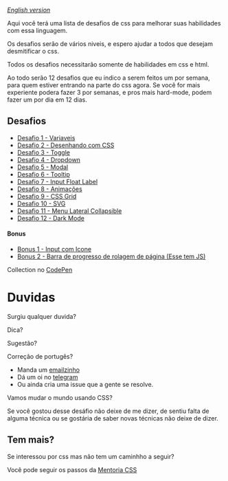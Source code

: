 *[English version](en/README.md)*

Aqui você terá uma lista de desafios de css para melhorar suas habilidades com essa linguagem.

Os desafios serão de vários niveis, e espero ajudar a todos que desejam desmitificar o css.

Todos os desafios necessitarão somente de habilidades em css e html.

Ao todo serão 12 desafios que eu indico a serem feitos um por semana, para quem estiver entrando na parte do css agora.
Se você for mais experiente podera fazer 3 por semanas, e pros mais hard-mode, podem fazer um por dia em 12 dias.


## Desafios

- [Desafio 1 - Variaveis](desafio-1.md)
- [Desafio 2 - Desenhando com CSS](desafio-2.md)
- [Desafio 3 - Toggle](desafio-3.md)
- [Desafio 4 - Dropdown](desafio-4.md)
- [Desafio 5 - Modal](desafio-5.md)
- [Desafio 6 - Tooltip](desafio-6.md)
- [Desafio 7 - Input Float Label](desafio-7.md)
- [Desafio 8 - Animações](desafio-8.md)
- [Desafio 9 - CSS Grid](desafio-9.md)
- [Desafio 10 - SVG](desafio-10.md)
- [Desafio 11 - Menu Lateral Collapsible](desafio-11.md)
- [Desafio 12 - Dark Mode](desafio-12.md)

#### Bonus
- [Bonus 1 -  Input com Icone](desafio-bonus-1.md)
- [Bonus 2 -  Barra de progresso de rolagem de página (Esse tem JS)](desafio-bonus-2.md)


Collection no [CodePen](https://codepen.io/collection/AaZmOo)

# Duvidas

Surgiu qualquer duvida?

Dica?

Sugestão?

Correção de portugês? 


- Manda um [emailzinho](mailto:alan@schirrel.dev)
- Dá um oi no [telegram](https://t.me/schirrel)
- Ou ainda cria uma issue que a gente se resolve.




Vamos mudar o mundo usando CSS?

Se você gostou desse desáfio não deixe de me dizer, de sentiu falta de alguma técnica ou se gostária de saber novas técnicas não deixe de dizer.


## Tem mais?

Se interessou por css mas não tem um caminhho a seguir?

Você pode seguir os passos da [Mentoria CSS](https://github.com/schirrel/mentoria-css)
